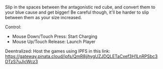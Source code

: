Slip in the spaces between the antagonistic red cube, and convert them to your blue cause and get bigger! Be careful though, it'll be harder to slip between them as your size increased.

Control:
- Mouse Down/Touch Press: Start Charging
- Mouse Up/Touch Release: Launch Player

Deentralized: 
Host the games using IPFS in this link:
https://gateway.pinata.cloud/ipfs/QmR8jjhygUZJDQLETaCxef3H1LnRPSbc3DTzS7uJicWcz3
